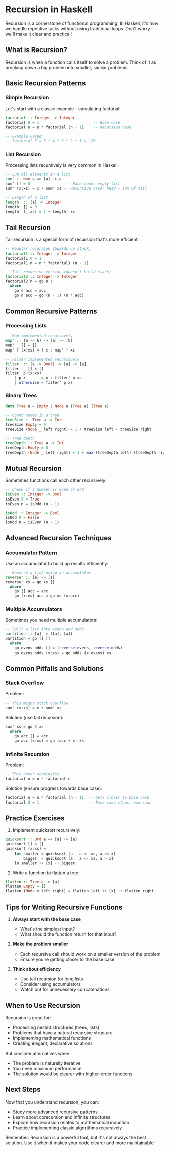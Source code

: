 # Recursion in Haskell

Recursion is a cornerstone of functional programming. In Haskell, it's how we handle repetitive tasks without using traditional loops. Don't worry - we'll make it clear and practical!

## What is Recursion?

Recursion is when a function calls itself to solve a problem. Think of it as breaking down a big problem into smaller, similar problems.

## Basic Recursion Patterns

### Simple Recursion

Let's start with a classic example - calculating factorial:

```haskell
factorial :: Integer -> Integer
factorial 0 = 1                        -- Base case
factorial n = n * factorial (n - 1)    -- Recursive case

-- Example usage:
-- factorial 5 = 5 * 4 * 3 * 2 * 1 = 120
```

### List Recursion

Processing lists recursively is very common in Haskell:

```haskell
-- Sum all elements in a list
sum' :: Num a => [a] -> a
sum' [] = 0                -- Base case: empty list
sum' (x:xs) = x + sum' xs -- Recursive case: head + sum of tail

-- Length of a list
length' :: [a] -> Integer
length' [] = 0
length' (_:xs) = 1 + length' xs
```

## Tail Recursion

Tail recursion is a special form of recursion that's more efficient:

```haskell
-- Regular recursion (builds up stack)
factorial1 :: Integer -> Integer
factorial1 0 = 1
factorial1 n = n * factorial1 (n - 1)

-- Tail recursive version (doesn't build stack)
factorial2 :: Integer -> Integer
factorial2 n = go n 1
  where
    go 0 acc = acc
    go n acc = go (n - 1) (n * acc)
```

## Common Recursive Patterns

### Processing Lists

```haskell
-- Map implemented recursively
map' :: (a -> b) -> [a] -> [b]
map' _ [] = []
map' f (x:xs) = f x : map' f xs

-- Filter implemented recursively
filter' :: (a -> Bool) -> [a] -> [a]
filter' _ [] = []
filter' p (x:xs)
    | p x       = x : filter' p xs
    | otherwise = filter' p xs
```

### Binary Trees

```haskell
data Tree a = Empty | Node a (Tree a) (Tree a)

-- Count nodes in a tree
treeSize :: Tree a -> Int
treeSize Empty = 0
treeSize (Node _ left right) = 1 + treeSize left + treeSize right

-- Tree depth
treeDepth :: Tree a -> Int
treeDepth Empty = 0
treeDepth (Node _ left right) = 1 + max (treeDepth left) (treeDepth right)
```

## Mutual Recursion

Sometimes functions call each other recursively:

```haskell
-- Check if a number is even or odd
isEven :: Integer -> Bool
isEven 0 = True
isEven n = isOdd (n - 1)

isOdd :: Integer -> Bool
isOdd 0 = False
isOdd n = isEven (n - 1)
```

## Advanced Recursion Techniques

### Accumulator Pattern

Use an accumulator to build up results efficiently:

```haskell
-- Reverse a list using an accumulator
reverse' :: [a] -> [a]
reverse' xs = go xs []
  where
    go [] acc = acc
    go (x:xs) acc = go xs (x:acc)
```

### Multiple Accumulators

Sometimes you need multiple accumulators:

```haskell
-- Split a list into evens and odds
partition :: [a] -> ([a], [a])
partition = go [] []
  where
    go evens odds [] = (reverse evens, reverse odds)
    go evens odds (x:xs) = go odds (x:evens) xs
```

## Common Pitfalls and Solutions

### Stack Overflow

Problem:
```haskell
-- This might stack overflow
sum' (x:xs) = x + sum' xs
```

Solution (use tail recursion):
```haskell
sum' xs = go 0 xs
  where
    go acc [] = acc
    go acc (x:xs) = go (acc + x) xs
```

### Infinite Recursion

Problem:
```haskell
-- This never terminates
factorial n = n * factorial n
```

Solution (ensure progress towards base case):
```haskell
factorial n = n * factorial (n - 1)  -- Gets closer to base case
factorial 0 = 1                      -- Base case stops recursion
```

## Practice Exercises

1. Implement quicksort recursively:
```haskell
quicksort :: Ord a => [a] -> [a]
quicksort [] = []
quicksort (x:xs) = 
    let smaller = quicksort [a | a <- xs, a <= x]
        bigger  = quicksort [a | a <- xs, a > x]
    in smaller ++ [x] ++ bigger
```

2. Write a function to flatten a tree:
```haskell
flatten :: Tree a -> [a]
flatten Empty = []
flatten (Node x left right) = flatten left ++ [x] ++ flatten right
```

## Tips for Writing Recursive Functions

1. **Always start with the base case**
   - What's the simplest input?
   - What should the function return for that input?

2. **Make the problem smaller**
   - Each recursive call should work on a smaller version of the problem
   - Ensure you're getting closer to the base case

3. **Think about efficiency**
   - Use tail recursion for long lists
   - Consider using accumulators
   - Watch out for unnecessary concatenations

## When to Use Recursion

Recursion is great for:
- Processing nested structures (trees, lists)
- Problems that have a natural recursive structure
- Implementing mathematical functions
- Creating elegant, declarative solutions

But consider alternatives when:
- The problem is naturally iterative
- You need maximum performance
- The solution would be clearer with higher-order functions

## Next Steps

Now that you understand recursion, you can:
- Study more advanced recursive patterns
- Learn about corecursion and infinite structures
- Explore how recursion relates to mathematical induction
- Practice implementing classic algorithms recursively

Remember: Recursion is a powerful tool, but it's not always the best solution. Use it when it makes your code clearer and more maintainable! 